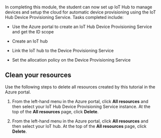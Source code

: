 In completing this module, the student can now set up IoT Hub to manage devices and setup the cloud for automatic device provisioning using the IoT Hub Device Provisioning Service. Tasks completed include:

- Use the Azure portal to create an IoT Hub Device Provisioning Service and get the ID scope

- Create an IoT hub

- Link the IoT hub to the Device Provisioning Service

- Set the allocation policy on the Device Provisioning Service

## Clean your resources

Use the following steps to delete all resources created by this tutorial in the Azure portal.

1. From the left-hand menu in the Azure portal, click **All resources** and then select your IoT Hub Device Provisioning Service instance. At the top of the **All resources** page, click **Delete**.

2. From the left-hand menu in the Azure portal, click **All resources** and then select your IoT hub. At the top of the **All resources** page, click **Delete**.